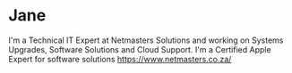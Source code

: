 # Jane
I'm a Technical IT Expert at Netmasters Solutions and working on Systems Upgrades, Software Solutions and Cloud Support. I'm a Certified Apple Expert for software solutions https://www.netmasters.co.za/
